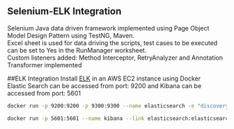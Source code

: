 ## Selenium-ELK Integration 

Selenium Java data driven framework implemented using Page Object Model Design Pattern using TestNG, Maven. <br>
Excel sheet is used for data driving the scripts, test cases to be executed can be set to Yes in the RunManager worksheet. <br>
Custom listeners added: Method Interceptor, RetryAnalyzer and Annotation Transformer implemented <br>


##ELK Integration
Install [ELK](https://www.elastic.co/guide/en/elastic-stack-get-started/current/get-started-elastic-stack.html#install-kibana) in an AWS EC2 instance using Docker <br>
Elastic Search can be accessed from port: 9200 and Kibana can be accessed from port: 5601

```bash
docker run -p 9200:9200 -p 9300:9300 --name elasticsearch -e "discovery.type=single-node"  docker.elastic.co/elasticsearch/elasticsearch:7.11.1

docker run -p 5601:5601 --name kibana --link elasticsearch:elasticsearch docker.elastic.co/kibana/kibana:7.11.1

```





